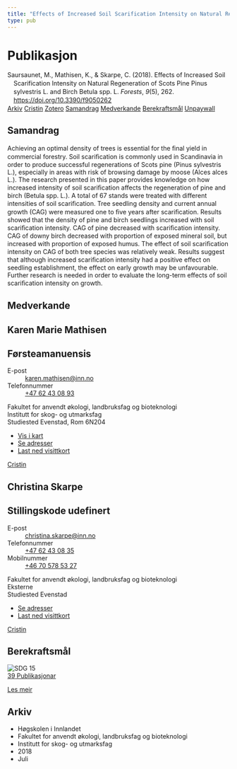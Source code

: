 ```yaml
---
title: "Effects of Increased Soil Scarification Intensity on Natural Regeneration of Scots Pine Pinus sylvestris L. and Birch Betula spp. L."
type: pub
---
```

<h1>Publikasjon</h1>
<article id="csl-bib-container-WB9FBZRW" class="csl-bib-container">
  <div class="csl-bib-body" style="line-height: 1.35; padding-left: 1em; text-indent:-1em;">
  <div class="csl-entry">Saursaunet, M., Mathisen, K., &amp; Skarpe, C. (2018). Effects of Increased Soil Scarification Intensity on Natural Regeneration of Scots Pine Pinus sylvestris L. and Birch Betula spp. L. <i>Forests</i>, <i>9</i>(5), 262. <a href="https://doi.org/10.3390/f9050262">https://doi.org/10.3390/f9050262</a></div>
</div>
  <div class="csl-bib-buttons">
    <a href="#taxonomy-article-WB9FBZRW" class="csl-bib-button">Arkiv</a>
    <a href="https://app.cristin.no/results/show.jsf?id=1596129" alt="Cristin URL" class="csl-bib-button">Cristin</a>
    <a href="http://zotero.org/groups/5022929/items/WB9FBZRW" alt="Zotero URL" class="csl-bib-button">Zotero</a>
    <a href="#abstract-article-WB9FBZRW" class="csl-bib-button">Samandrag</a>
    <a href="#contributors-article-WB9FBZRW" class="csl-bib-button">Medverkande</a>
    <a href="#sdg-article-WB9FBZRW" class="csl-bib-button">Berekraftsmål</a>
    <a href="https://www.mdpi.com/1999-4907/9/5/262/pdf?version=1526037827" class="csl-bib-button">Unpaywall</a>
  </div>
  <div id="csl-bib-meta-container-WB9FBZRW"></div>
</article>
<div id="csl-bib-meta-WB9FBZRW" class="csl-bib-meta">
  <article id="abstract-article-WB9FBZRW" class="abstract-article">
    <h1>Samandrag</h1>
    Achieving an optimal density of trees is essential for the ﬁnal yield in commercial forestry. 
Soil scariﬁcation is commonly used in Scandinavia in order to produce successful regenerations of 
Scots pine (Pinus sylvestris L.), especially in areas with risk of browsing damage by moose (Alces 
alces L.). The research presented in this paper provides knowledge on how increased intensity of 
soil scariﬁcation affects the regeneration of pine and birch (Betula spp. L.). A total of 67 stands 
were treated with different intensities of soil scariﬁcation. Tree seedling density and current annual 
growth (CAG) were measured one to ﬁve years after scariﬁcation. Results showed that the density 
of pine and birch seedlings increased with soil scariﬁcation intensity. CAG of pine decreased with 
scariﬁcation intensity. CAG of downy birch decreased with proportion of exposed mineral soil, but 
increased with proportion of exposed humus. The effect of soil scariﬁcation intensity on CAG of both 
tree species was relatively weak. Results suggest that although increased scariﬁcation intensity had a 
positive effect on seedling establishment, the effect on early growth may be unfavourable. Further 
research is needed in order to evaluate the long-term effects of soil scariﬁcation intensity on growth.
  </article>
  <article id="contributors-article-WB9FBZRW" class="contributors-article">
    <h1>Medverkande</h1>
    <div class="personas">
<div class="vrtx-hinn-person-card">
<div class="photo">
<i class="lar la-user-circle missing-person"></i>
</div>
<div class="info">
<hgroup><h1>Karen Marie Mathisen</h1>
<h2>Førsteamanuensis</h2>
</hgroup><dl>
<dt>E-post</dt>
<dd>
<a href="mailto:karen.mathisen@inn.no">karen.mathisen@inn.no</a>
</dd>
<dt>Telefonnummer</dt>
<dd><a href="tel:+4762430893">
+47 62 43 08 93
</a></dd>
</dl>
<p>
Fakultet for anvendt økologi, landbruksfag og bioteknologi<br>
Institutt for skog- og utmarksfag<br>
Studiested Evenstad,
Rom 6N204
</p>
<ul class="vrtx-hinn-links">
<li><a href="https://www.google.com/maps?q=61.42516,11.07813">Vis i kart</a></li>
<li><a href="https://www.inn.no/finn-en-ansatt/karen-mathisen.html#vrtx-hinn-addresses">Se adresser</a></li>
<li><a href="https://www.inn.no/finn-en-ansatt/karen-mathisen.html?vrtx=vcf">Last ned visittkort</a></li>
</ul>
</div>
</div>
<a href="https://app.cristin.no/persons/show.jsf?id=328273" alt="Cristin URL" class="personas-cristin">Cristin</a>
</div> <div class="personas">
<div class="vrtx-hinn-person-card">
<div class="photo">
<i class="lar la-user-circle missing-person"></i>
</div>
<div class="info">
<hgroup><h1>Christina Skarpe</h1>
<h2>Stillingskode udefinert</h2>
</hgroup><dl>
<dt>E-post</dt>
<dd>
<a href="mailto:christina.skarpe@inn.no">christina.skarpe@inn.no</a>
</dd>
<dt>Telefonnummer</dt>
<dd><a href="tel:+4762430835">
+47 62 43 08 35
</a></dd>
<dt>Mobilnummer</dt>
<dd><a href="tel:+46705785327">
+46 70 578 53 27
</a></dd>
</dl>
<p>
Fakultet for anvendt økologi, landbruksfag og bioteknologi<br>
Eksterne<br>
Studiested Evenstad
</p>
<ul class="vrtx-hinn-links">
<li><a href="https://www.inn.no/finn-en-ansatt/christina-skarpe.html#vrtx-hinn-addresses">Se adresser</a></li>
<li><a href="https://www.inn.no/finn-en-ansatt/christina-skarpe.html?vrtx=vcf">Last ned visittkort</a></li>
</ul>
</div>
</div>
<a href="https://app.cristin.no/persons/show.jsf?id=328270" alt="Cristin URL" class="personas-cristin">Cristin</a>
</div>
  </article>
  <article id="sdg-article-WB9FBZRW" class="sdg-article">
    <h1>Berekraftsmål</h1>
    <div class="sdg-container"><div id="sdg15" class="sdg">
<img src="{{< params subfolder >}}images/sdg/sdg15_no.png" class="image" alt="SDG 15">
<div class="sdg-overlay">
<a href="{{< params subfolder >}}no/archive/?sdg=15#archive" class="sdg-publication-count"><span>39</span> Publikasjonar</a>
<p><a href="https://www.fn.no/om-fn/fns-baerekraftsmaal/livet-paa-land?lang=nno-NO" class="sdg-read-more">Les meir</a></p>
</div>
</div></div>
  </article>
  <article id="taxonomy-article-WB9FBZRW" class="taxonomy-article">
    <h1>Arkiv</h1>
    <ul>
      <li>Høgskolen i Innlandet</li>
      <li>Fakultet for anvendt økologi, landbruksfag og bioteknologi</li>
      <li>Institutt for skog- og utmarksfag</li>
      <li>2018</li>
      <li>Juli</li>
    </ul>
  </article>
</div>
